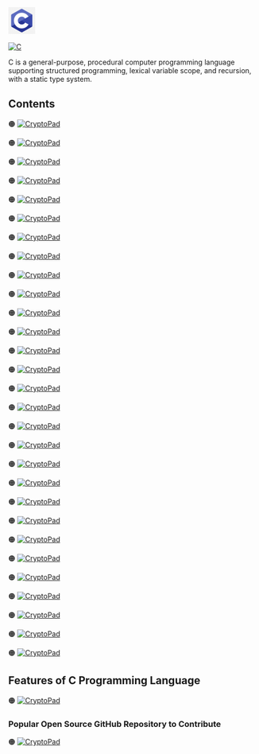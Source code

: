![C-logo](https://github.com/shafiunmiraz0/C-Crash-Course/blob/main/Asset/2.png)

[![C](https://img.shields.io/badge/C%20Programming-Language-blue?style=for-the-badge)](https://en.wikipedia.org/wiki/C_(programming_language))


C is a general-purpose, procedural computer programming language supporting structured programming, lexical variable scope, and recursion, with a static type system.

## Contents

🟠 [![CryptoPad](https://img.shields.io/badge/Introduction%20of-C%20Programming%20Language-blue?style=flat)]()

🟠 [![CryptoPad](https://img.shields.io/badge/Windows-Setup-blue?style=flat)]()

🟠 [![CryptoPad](https://img.shields.io/badge/Hello-World-blue?style=flat)]()

🟠 [![CryptoPad](https://img.shields.io/badge/Drawing%20a-Shape-blue?style=flat)]()

🟠 [![CryptoPad](https://img.shields.io/badge/Introduction%20of-Variables-blue?style=flat)]()

🟠 [![CryptoPad](https://img.shields.io/badge/Data-Types-blue?style=flat)]()

🟠 [![CryptoPad](https://img.shields.io/badge/printf-Statement-blue?style=flat)]()

🟠 [![CryptoPad](https://img.shields.io/badge/Working%20With-Numbers-blue?style=flat)]()

🟠 [![CryptoPad](https://img.shields.io/badge/Comments%20in-C%20Programming%20Language-blue?style=flat)]()

🟠 [![CryptoPad](https://img.shields.io/badge/Constants%20in-C%20Programming%20Language-blue?style=flat)]()

🟠 [![CryptoPad](https://img.shields.io/badge/Getting%20User-Input-blue?style=flat)]()

🟠 [![CryptoPad](https://img.shields.io/badge/Building%20a-Basic%20Calculator-blue?style=flat)]()

🟠 [![CryptoPad](https://img.shields.io/badge/Building%20a-Mad%20Libs%20Game-blue?style=flat)]()

🟠 [![CryptoPad](https://img.shields.io/badge/Introduction%20to-Arrays-blue?style=flat)]()

🟠 [![CryptoPad](https://img.shields.io/badge/Introduction%20to-Functions-blue?style=flat)]()

🟠 [![CryptoPad](https://img.shields.io/badge/Return-Statement-blue?style=flat)]()

🟠 [![CryptoPad](https://img.shields.io/badge/If-Statements-blue?style=flat)]()

🟠 [![CryptoPad](https://img.shields.io/badge/Building%20a-Better%20Calculator-blue?style=flat)]()

🟠 [![CryptoPad](https://img.shields.io/badge/Switch-Statements-blue?style=flat)]()

🟠 [![CryptoPad](https://img.shields.io/badge/Introduction%20to-Structs-blue?style=flat)]()

🟠 [![CryptoPad](https://img.shields.io/badge/While-Loops-blue?style=flat)]()

🟠 [![CryptoPad](https://img.shields.io/badge/Building%20a-Guessing%20Game-blue?style=flat)]()

🟠 [![CryptoPad](https://img.shields.io/badge/For-Loops-blue?style=flat)]()

🟠 [![CryptoPad](https://img.shields.io/badge/2D%20Arrays-&%20Nested%20Loops-blue?style=flat)]()

🟠 [![CryptoPad](https://img.shields.io/badge/Memory-Addresses-blue?style=flat)]()

🟠 [![CryptoPad](https://img.shields.io/badge/Introduction%20to-Pointers-blue?style=flat)]()

🟠 [![CryptoPad](https://img.shields.io/badge/Dereferencing-Pointers-blue?style=flat)]()

🟠 [![CryptoPad](https://img.shields.io/badge/Writing-Files-blue?style=flat)]()

🟠 [![CryptoPad](https://img.shields.io/badge/Reading-Files-blue?style=flat)]()

## Features of C Programming Language

🟠 [![CryptoPad](https://img.shields.io/badge/System-Programming-blue?style=flat)]()

### Popular Open Source GitHub Repository to Contribute

🟠 [![CryptoPad](https://img.shields.io/badge/Linux-Kernel-blue?style=flat)](https://github.com/torvalds/linux)
